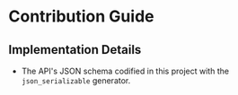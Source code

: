 # Contribution Guide

## Implementation Details

 * The API's JSON schema codified in this project with the `json_serializable` generator.